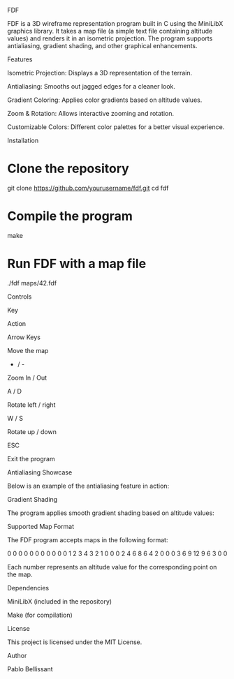 FDF

FDF is a 3D wireframe representation program built in C using the MiniLibX graphics library. It takes a map file (a simple text file containing altitude values) and renders it in an isometric projection. The program supports antialiasing, gradient shading, and other graphical enhancements.

Features

Isometric Projection: Displays a 3D representation of the terrain.

Antialiasing: Smooths out jagged edges for a cleaner look.

Gradient Coloring: Applies color gradients based on altitude values.

Zoom & Rotation: Allows interactive zooming and rotation.

Customizable Colors: Different color palettes for a better visual experience.

Installation

# Clone the repository
git clone https://github.com/yourusername/fdf.git
cd fdf

# Compile the program
make

# Run FDF with a map file
./fdf maps/42.fdf

Controls

Key

Action

Arrow Keys

Move the map

+ / -

Zoom In / Out

A / D

Rotate left / right

W / S

Rotate up / down

ESC

Exit the program

Antialiasing Showcase

Below is an example of the antialiasing feature in action:



Gradient Shading

The program applies smooth gradient shading based on altitude values:



Supported Map Format

The FDF program accepts maps in the following format:

0  0  0  0  0  0  0  0  0  0
0  1  2  3  4  3  2  1  0  0
0  2  4  6  8  6  4  2  0  0
0  3  6  9 12  9  6  3  0  0

Each number represents an altitude value for the corresponding point on the map.

Dependencies

MiniLibX (included in the repository)

Make (for compilation)

License

This project is licensed under the MIT License.

Author

Pablo Bellissant

